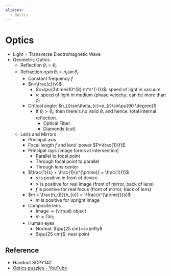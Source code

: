 ```yaml
---
aliases:
  - Optics
---
```


# Optics

- Light = Transverse Electromagnetic Wave
- Geometric Optics
  - Reflection $\theta_{i}=\theta_{r}$
  - Refraction $n_{i}\sin\theta_{i}=n_{r}\sin\theta_{r}$
    - Constant frequency $f$
    - $n=\frac{c}{v}$
      - $c=\pu{3\times10^{8} m*s^{-1}}$: speed of light in vacuum
      - $v$: speed of light in medium (phase velocity; can be more than $c$)
    - Critical angle: $n_{i}\sin\theta_{c}=n_{r}\sin\pu{90 \degree}$
      - If $\theta_{i}>\theta_{c}$ then there's no valid $\theta_{r}$ and hence, total internal reflection.
        - Optical Fiber
        - Diamonds (cut)
  - Lens and Mirrors
    - Principal axis
    - Focal length $f$ and lens' power $P=\frac{1}{f}$
    - Principal rays (image forms at intersection)
      - Parallel to focal point
      - Through focal point to parallel
      - Through lens center
    - $\frac{1}{s} + \frac{1}{s^{\prime}} = \frac{1}{f}$
      - $s$ is positive in front of device
      - $s^{\prime}$ is positive for real image (front of mirror, back of lens)
      - $f$ is positive for real focus (front of mirror, back of lens)
    - $m = \frac{h_{i}}{h_{o}} = -\frac{s^{\prime}}{s}$
      - $m$ is positive for upright image
    - Composite lens
      - Image → (virtual) object
      - $m=\prod m_{i}$
    - Human eyes
      - Normal: $\pu{25 cm}<s<\infty$
      - $\pu{25 cm}$: near point

## Reference

- Handout SCPY142
- [Optics puzzles - YouTube](https://youtube.com/playlist?list=PLZHQObOWTQDMKqfyUvG2kTlYt-QQ2x-ui&si=KIIiJs4I-iDlFSS4)
